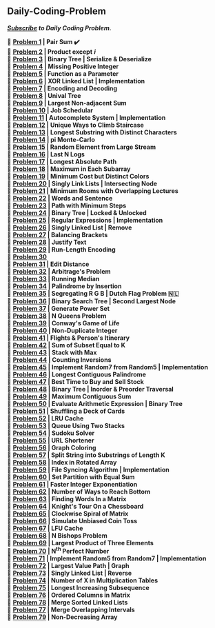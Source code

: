 ## Daily-Coding-Problem
***[Subscribe]( https://www.dailycodingproblem.com/) to Daily Coding Problem.***

:dart: **[Problem 1](https://github.com/theInvincible/Daily-Coding-Problem/blob/master/Problems/Problem%201.md) | Pair Sum :heavy_check_mark:**  
:dart: **[Problem 2](https://github.com/theInvincible/Daily-Coding-Problem/blob/master/Problems/Problem%202.md) | Product except** ***i***    
:dart: **[Problem 3](https://github.com/theInvincible/Daily-Coding-Problem/blob/master/Problems/Problem%203.md) | Binary Tree | Serialize & Deserialize**    
:dart: **[Problem 4](https://github.com/theInvincible/Daily-Coding-Problem/blob/master/Problems/Problem%204.md) | Missing Positive Integer**    
:dart: **[Problem 5](https://github.com/theInvincible/Daily-Coding-Problem/blob/master/Problems/Problem%205.md) | Function as a Parameter**  
:dart: **[Problem 6](https://github.com/theInvincible/Daily-Coding-Problem/blob/master/Problems/Problem%206.md) | XOR Linked List | Implementation**  
:dart: **[Problem 7](https://github.com/theInvincible/Daily-Coding-Problem/blob/master/Problems/Problem%207.md) | Encoding and Decoding**  
:dart: **[Problem 8](https://github.com/theInvincible/Daily-Coding-Problem/blob/master/Problems/Problem%208.md) | Unival Tree**  
:dart: **[Problem 9](https://github.com/theInvincible/Daily-Coding-Problem/blob/master/Problems/Problem%209.md) | Largest Non-adjacent Sum**  
:dart: **[Problem 10](https://github.com/theInvincible/Daily-Coding-Problem/blob/master/Problems/Problem%2010.md) | Job Schedular**  
:dart: **[Problem 11](https://github.com/theInvincible/Daily-Coding-Problem/blob/master/Problems/Problem%2011.md) | Autocomplete System | Implementation**  
:dart: **[Problem 12](https://github.com/theInvincible/Daily-Coding-Problem/blob/master/Problems/Problem%2012.md) | Unique Ways to Climb Staircase**  
:dart: **[Problem 13](https://github.com/theInvincible/Daily-Coding-Problem/blob/master/Problems/Problem%2013.md) | Longest Substring with Distinct Characters**  
:dart: **[Problem 14](https://github.com/theInvincible/Daily-Coding-Problem/blob/master/Problems/Problem%2014.md) | pi Monte-Carlo**  
:dart: **[Problem 15](https://github.com/theInvincible/Daily-Coding-Problem/blob/master/Problems/Problem%2015.md) | Random Element from Large Stream**  
:dart: **[Problem 16](https://github.com/theInvincible/Daily-Coding-Problem/blob/master/Problems/Problem%2016.md) | Last N Logs**  
:dart: **[Problem 17](https://github.com/theInvincible/Daily-Coding-Problem/blob/master/Problems/Problem%2017.md) | Longest Absolute Path**  
:dart: **[Problem 18](https://github.com/theInvincible/Daily-Coding-Problem/blob/master/Problems/Problem%2018.md) | Maximum in Each Subarray**  
:dart: **[Problem 19](https://github.com/theInvincible/Daily-Coding-Problem/blob/master/Problems/Problem%2019.md) | Minimum Cost but Distinct Colors**  
:dart: **[Problem 20](https://github.com/theInvincible/Daily-Coding-Problem/blob/master/Problems/Problem%2020.md) | Singly Link Lists | Intersecting Node**  
:dart: **[Problem 21](https://github.com/theInvincible/Daily-Coding-Problem/blob/master/Problems/Problem%2021.md) | Minimum Rooms with Overlapping Lectures**  
:dart: **[Problem 22](https://github.com/theInvincible/Daily-Coding-Problem/blob/master/Problems/Problem%2022.md) | Words and Sentence**  
:dart: **[Problem 23](https://github.com/theInvincible/Daily-Coding-Problem/blob/master/Problems/Problem%2023.md) | Path with Minimum Steps**  
:dart: **[Problem 24](https://github.com/theInvincible/Daily-Coding-Problem/blob/master/Problems/Problem%2024.md) | Binary Tree | Locked & Unlocked**  
:dart: **[Problem 25](https://github.com/theInvincible/Daily-Coding-Problem/blob/master/Problems/Problem%2025.md) | Regular Expressions | Implementation**  
:dart: **[Problem 26](https://github.com/theInvincible/Daily-Coding-Problem/blob/master/Problems/Problem%2026.md) | Singly Linked List | Remove**  
:dart: **[Problem 27](https://github.com/theInvincible/Daily-Coding-Problem/blob/master/Problems/Problem%2027.md) | Balancing Brackets**  
:dart: **[Problem 28](https://github.com/theInvincible/Daily-Coding-Problem/blob/master/Problems/Problem%2028.md) | Justify Text**  
:dart: **[Problem 29](https://github.com/theInvincible/Daily-Coding-Problem/blob/master/Problems/Problem%2029.md) | Run-Length Encoding**  
:dart: **[Problem 30](https://github.com/theInvincible/Daily-Coding-Problem/blob/master/Problems/Problem%2030.md)**  
:dart: **[Problem 31](https://github.com/theInvincible/Daily-Coding-Problem/blob/master/Problems/Problem%2031.md) | Edit Distance**  
:dart: **[Problem 32](https://github.com/theInvincible/Daily-Coding-Problem/blob/master/Problems/Problem%2032.md) | Arbitrage's Problem**  
:dart: **[Problem 33](https://github.com/theInvincible/Daily-Coding-Problem/blob/master/Problems/Problem%2033.md) | Running Median**  
:dart: **[Problem 34](https://github.com/theInvincible/Daily-Coding-Problem/blob/master/Problems/Problem%2034.md) | Palindrome by Insertion**  
:dart: **[Problem 35](https://github.com/theInvincible/Daily-Coding-Problem/blob/master/Problems/Problem%2035.md) | Segregating R G B | Dutch Flag Problem :netherlands:**  
:dart: **[Problem 36](https://github.com/theInvincible/Daily-Coding-Problem/blob/master/Problems/Problem%2036.md) | Binary Search Tree | Second Largest Node**  
:dart: **[Problem 37](https://github.com/theInvincible/Daily-Coding-Problem/blob/master/Problems/Problem%2037.md) | Generate Power Set**  
:dart: **[Problem 38](https://github.com/theInvincible/Daily-Coding-Problem/blob/master/Problems/Problem%2038.md) | N Queens Problem**  
:dart: **[Problem 39](https://github.com/theInvincible/Daily-Coding-Problem/blob/master/Problems/Problem%2039.md) | Conway's Game of Life**  
:dart: **[Problem 40](https://github.com/theInvincible/Daily-Coding-Problem/blob/master/Problems/Problem%2040.md) | Non-Duplicate Integer**  
:dart: **[Problem 41](https://github.com/theInvincible/Daily-Coding-Problem/blob/master/Problems/Problem%2041.md) | Flights & Person's Itinerary**  
:dart: **[Problem 42](https://github.com/theInvincible/Daily-Coding-Problem/blob/master/Problems/Problem%2042.md) | Sum of Subset Equal to K**  
:dart: **[Problem 43](https://github.com/theInvincible/Daily-Coding-Problem/blob/master/Problems/Problem%2043.md) | Stack with Max**  
:dart: **[Problem 44](https://github.com/theInvincible/Daily-Coding-Problem/blob/master/Problems/Problem%2044.md) | Counting Inversions**  
:dart: **[Problem 45](https://github.com/theInvincible/Daily-Coding-Problem/blob/master/Problems/Problem%2045.md) | Implement Random7 from Random5 | Implementation**  
:dart: **[Problem 46](https://github.com/theInvincible/Daily-Coding-Problem/blob/master/Problems/Problem%2046.md) | Longest Contiguous Palindrome**  
:dart: **[Problem 47](https://github.com/theInvincible/Daily-Coding-Problem/blob/master/Problems/Problem%2047.md) | Best Time to Buy and Sell Stock**  
:dart: **[Problem 48](https://github.com/theInvincible/Daily-Coding-Problem/blob/master/Problems/Problem%2048.md) | Binary Tree | Inorder & Preorder Traversal**  
:dart: **[Problem 49](https://github.com/theInvincible/Daily-Coding-Problem/blob/master/Problems/Problem%2049.md) | Maximum Contiguous Sum**  
:dart: **[Problem 50](https://github.com/theInvincible/Daily-Coding-Problem/blob/master/Problems/Problem%2050.md) | Evaluate Arithmetic Expression | Binary Tree**  
:dart: **[Problem 51](https://github.com/theInvincible/Daily-Coding-Problem/blob/master/Problems/Problem%2051.md) | Shuffling a Deck of Cards**  
:dart: **[Problem 52](https://github.com/theInvincible/Daily-Coding-Problem/blob/master/Problems/Problem%2052.md) | LRU Cache**  
:dart: **[Problem 53](https://github.com/theInvincible/Daily-Coding-Problem/blob/master/Problems/Problem%2053.md) | Queue Using Two Stacks**  
:dart: **[Problem 54](https://github.com/theInvincible/Daily-Coding-Problem/blob/master/Problems/Problem%2054.md) | Sudoku Solver**  
:dart: **[Problem 55](https://github.com/theInvincible/Daily-Coding-Problem/blob/master/Problems/Problem%2055.md) | URL Shortener**  
:dart: **[Problem 56](https://github.com/theInvincible/Daily-Coding-Problem/blob/master/Problems/Problem%2056.md) | Graph Coloring**  
:dart: **[Problem 57](https://github.com/theInvincible/Daily-Coding-Problem/blob/master/Problems/Problem%2057.md) | Split String into Substrings of Length K**  
:dart: **[Problem 58](https://github.com/theInvincible/Daily-Coding-Problem/blob/master/Problems/Problem%2058.md) | Index in Rotated Array**  
:dart: **[Problem 59](https://github.com/theInvincible/Daily-Coding-Problem/blob/master/Problems/Problem%2059.md) | File Syncing Algorithm | Implementation**  
:dart: **[Problem 60](https://github.com/theInvincible/Daily-Coding-Problem/blob/master/Problems/Problem%2060.md) | Set Partition with Equal Sum**  
:dart: **[Problem 61](https://github.com/theInvincible/Daily-Coding-Problem/blob/master/Problems/Problem%2061.md) | Faster Integer Exponentiation**  
:dart: **[Problem 62](https://github.com/theInvincible/Daily-Coding-Problem/blob/master/Problems/Problem%2062.md) | Number of Ways to Reach Bottom**  
:dart: **[Problem 63](https://github.com/theInvincible/Daily-Coding-Problem/blob/master/Problems/Problem%2063.md) | Finding Words In a Matrix**  
:dart: **[Problem 64](https://github.com/theInvincible/Daily-Coding-Problem/blob/master/Problems/Problem%2064.md) | Knight's Tour On a Chessboard**  
:dart: **[Problem 65](https://github.com/theInvincible/Daily-Coding-Problem/blob/master/Problems/Problem%2065.md) | Clockwise Spiral of Matrix**  
:dart: **[Problem 66](https://github.com/theInvincible/Daily-Coding-Problem/blob/master/Problems/Problem%2066.md) | Simulate Unbiased Coin Toss**  
:dart: **[Problem 67](https://github.com/theInvincible/Daily-Coding-Problem/blob/master/Problems/Problem%2067.md) | LFU Cache**  
:dart: **[Problem 68](https://github.com/theInvincible/Daily-Coding-Problem/blob/master/Problems/Problem%2068.md) | N Bishops Problem**  
:dart: **[Problem 69](https://github.com/theInvincible/Daily-Coding-Problem/blob/master/Problems/Problem%2069.md) | Largest Product of Three Elements**  
:dart: **[Problem 70](https://github.com/theInvincible/Daily-Coding-Problem/blob/master/Problems/Problem%2070.md) | N<sup>th</sup> Perfect Number**  
:dart: **[Problem 71](https://github.com/theInvincible/Daily-Coding-Problem/blob/master/Problems/Problem%2071.md) | Implement Random5 from Random7 | Implementation**  
:dart: **[Problem 72](https://github.com/theInvincible/Daily-Coding-Problem/blob/master/Problems/Problem%2072.md) | Largest Value Path | Graph**  
:dart: **[Problem 73](https://github.com/theInvincible/Daily-Coding-Problem/blob/master/Problems/Problem%2073.md) | Singly Linked List | Reverse**  
:dart: **[Problem 74](https://github.com/theInvincible/Daily-Coding-Problem/blob/master/Problems/Problem%2074.md) | Number of X in Multiplication Tables**  
:dart: **[Problem 75](https://github.com/theInvincible/Daily-Coding-Problem/blob/master/Problems/Problem%2075.md) | Longest Increasing Subsequence**  
:dart: **[Problem 76](https://github.com/theInvincible/Daily-Coding-Problem/blob/master/Problems/Problem%2076.md) | Ordered Columns in Matrix**  
:dart: **[Problem 78](https://github.com/theInvincible/Daily-Coding-Problem/blob/master/Problems/Problem%2078.md) | Merge Sorted Linked Lists**  
:dart: **[Problem 77](https://github.com/theInvincible/Daily-Coding-Problem/blob/master/Problems/Problem%2077.md) | Merge Overlapping Intervals**  
:dart: **[Problem 79](https://github.com/theInvincible/Daily-Coding-Problem/blob/master/Problems/Problem%2079.md) | Non-Decreasing Array**  
